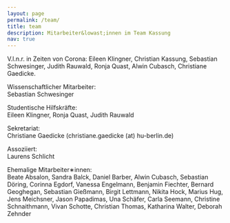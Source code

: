 ```yaml
---
layout: page
permalink: /team/
title: team
description: Mitarbeiter&lowast;innen im Team Kassung
nav: true
---
```


<div class="row">
    <div class="col-sm mt-3 mt-md-0">
        <img class="img-fluid rounded z-depth-1" src="{{ '/assets/img/team.jpg' | relative_url }}" alt="" title="example image"/>
    </div>
</div>

<div class="caption">
    V.l.n.r. in Zeiten von Corona: Eileen Klingner, Christian Kassung, Sebastian Schwesinger, Judith Rauwald, Ronja Quast, Alwin Cubasch, Christiane Gaedicke.
</div>

Wissenschaftlicher Mitarbeiter:<br />
Sebastian Schwesinger

Studentische Hilfskräfte:<br />
Eileen Klingner,
Ronja Quast,
Judith Rauwald

Sekretariat:<br />
Christiane Gaedicke (christiane.gaedicke (at) hu-berlin.de)

Assoziiert:<br />
Laurens Schlicht

Ehemalige Mitarbeiter&lowast;innen:<br />
Beate Absalon,
Sandra Balck,
Daniel Barber,
Alwin Cubasch,
Sebastian Döring,
Corinna Egdorf,
Vanessa Engelmann,
Benjamin Fiechter,
Bernard Geoghegan,
Sebastian Gießmann,
Birgit Lettmann,
Nikita Hock,
Marius Hug,
Jens Meichsner,
Jason Papadimas,
Una Schäfer,
Carla Seemann,
Christine Schnaithmann,
Vivan Schotte,
Christian Thomas,
Katharina Walter,
Deborah Zehnder
